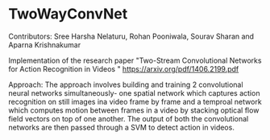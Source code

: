 # TwoWayConvNet

Contributors: Sree Harsha Nelaturu, Rohan Pooniwala, Sourav Sharan and Aparna Krishnakumar

Implementation of the research paper  "Two-Stream Convolutional Networks for Action Recognition in Videos " https://arxiv.org/pdf/1406.2199.pdf 

Approach:
The approach involves building and training 2 convolutional neural networks simultaneously- one spatial network which captures action recognition on still images ina video frame by frame and a temproal network which computes motion between frames in a video by stacking optical flow field vectors on top of one another. The output of both the convolutional networks are then passed through a SVM to detect action in videos. 
